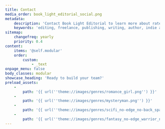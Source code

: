 ```yaml
---
title: Contact
media_order: book_light_editorial_social.png
metadata:
    description: 'Contact Book Light Editorial to learn more about rates, editing services, and our schedule. We can help you write you best book, all you have to do is send us a message.'
    keywords: 'editing, freelance, publishing, writing, author, indie author, editor, self-publishing, developmental editing, copyediting, manuscript, contact'
sitemap:
    changefreq: yearly
    priority: 0.4
content:
    items: '@self.modular'
    order:
        custom:
            - _text
onpage_menu: false
body_classes: modular
showcase_heading: 'Ready to build your team?'
preload_assets:
    -
        path: '{{ url(''theme://images/genres/romance_girl.png'') }}'
    -
        path: '{{ url(''theme://images/genres/mysteryman.png'') }}'
    -
        path: '{{ url(''theme://images/genres/scifi_no-edge_no-back_spacegirl.png'') }}'
    -
        path: '{{ url(''theme://images/genres/fantasy_no-edge_warrior_no-back.png'') }}'
---
```


